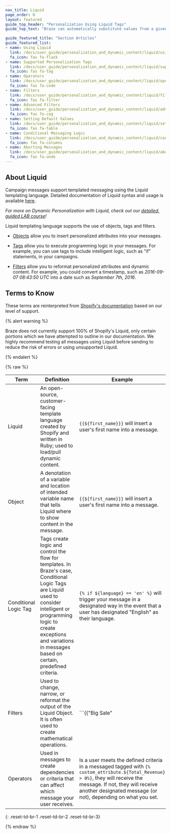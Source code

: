 ```yaml
---
nav_title: Liquid
page_order: 0
layout: featured
guide_top_header: "Personalization Using Liquid Tags"
guide_top_text: "Braze can automatically substitute values from a given user into your messages. Put your expression inside of two sets of curly brackets to notify Braze that you'll be using an interpolated value. Inside of these brackets, any user values that you want to substitute must be surrounded by an additional set of brackets with a dollar sign in front of them."

guide_featured_title: "Section Articles"
guide_featured_list:
- name: Using Liquid
  link: /docs/user_guide/personalization_and_dynamic_content/liquid/using_liquid/
  fa_icon: fas fa-flask
- name: Supported Personalization Tags
  link: /docs/user_guide/personalization_and_dynamic_content/liquid/supported_personalization_tags/
  fa_icon: fas fa-tag
- name: Operators
  link: /docs/user_guide/personalization_and_dynamic_content/liquid/operators/
  fa_icon: fas fa-code
- name: Filters
  link: /docs/user_guide/personalization_and_dynamic_content/liquid/filters/
  fa_icon: fas fa-filter
- name: Advanced Filters
  link: /docs/user_guide/personalization_and_dynamic_content/liquid/advanced_filters/
  fa_icon: fas fa-cog
- name: Setting Default Values
  link: /docs/user_guide/personalization_and_dynamic_content/liquid/setting_default_values/
  fa_icon: fas fa-table
- name: Conditional Messaging Logic
  link: /docs/user_guide/personalization_and_dynamic_content/liquid/conditional_logic/
  fa_icon: fas fa-columns
- name: Aborting Messages
  link: /docs/user_guide/personalization_and_dynamic_content/liquid/aborting_messages/
  fa_icon: fas fa-undo
---
```


## About Liquid

Campaign messages support templated messaging using the Liquid templating language. Detailed documentation of Liquid syntax and usage is available [here][1].

_For more on Dynamic Personalization with Liquid, check out our [detailed, guided LAB course](https://lab.braze.com/dynamic-personalization-with-liquid)!_

Liquid templating language supports the use of objects, tags and filters.

- [Objects]({{site.baseurl}}/user_guide/personalization_and_dynamic_content/liquid/overview/) allow you to insert personalized attributes into your messages.

- [Tags]({{site.baseurl}}/user_guide/personalization_and_dynamic_content/liquid/supported_personalization_tags/) allow you to execute programming logic in your messages. For example, you can use tags to include intelligent logic, such as "if" statements, in your campaigns.

- [Filters]({{site.baseurl}}/user_guide/personalization_and_dynamic_content/liquid/filters/) allow you to reformat personalized attributes and dynamic content. For example, you could convert a timestamp, such as *2016-09-07 08:43:50 UTC* into a date such as *September 7th, 2016*.


## Terms to Know

These terms are reinterpreted from [Shopify's documentation](https://shopify.github.io/liquid/basics/introduction/) based on our level of support.

{% alert warning %}

Braze does not currently support 100% of Shopify's Liquid, only certain portions which we have attempted to outline in our documentation. We highly recommend testing all messages using Liquid before sending to reduce the risk of errors or using unsupported Liquid.

{% endalert %}

{% raw %}

| Term | Definition | Example |  
|---|---|---|
| Liquid | An open-source, customer-facing template language created by Shopify and written in Ruby; used to load/pull dynamic content. | `{{${first_name}}}` will insert a user's first name into a message. |
| Object | A denotation of a variable and location of intended variable name that tells Liquid where to show content in the message. | `{{${first_name}}}` will insert a user's first name into a message. |
| Conditional Logic Tag | Tags create logic and control the flow for templates. In Braze's case, Conditional Logic Tags are Liquid used to consider intelligent or programming logic to create exceptions and variations in messages based on certain, predefined criteria. | ```{% if ${language} == 'en' %}``` will trigger your message in a designated way in the event that a user has designated "English" as their language. |
| Filters | Used to change, narrow, or reformat the output of the Liquid Object. It is often used to create mathematical operations. |  ```{{"Big Sale" | upcase}}``` will cause the words "Big Sale" to appear as "BIG SALE" in the message. |
| Operators | Used in messages to create dependencies or criteria that can affect which message your user receives. | Is a user meets the defined criteria in a messaged tagged with `{% custom_attribute.${Total_Revenue} > 0%}`, they will receive the message. If not, they will receive another designated message (or not), depending on what you set. |
{: .reset-td-br-1 .reset-td-br-2 .reset-td-br-3}

{% endraw %}

<br>

[1]: {{site.baseurl}}/user_guide/personalization_and_dynamic_content/liquid/supported_personalization_tags/
